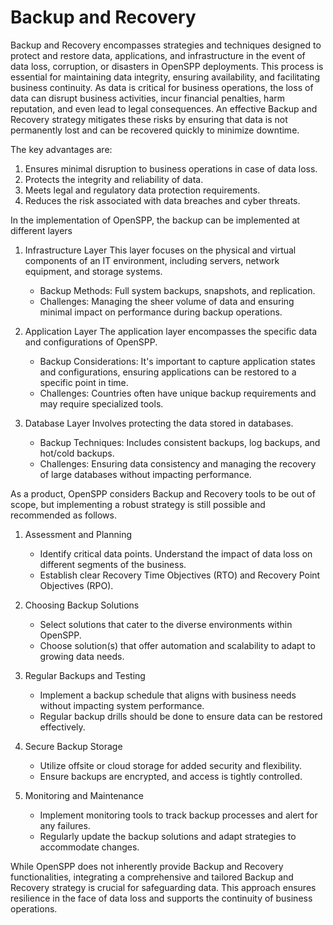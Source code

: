 # Backup and Recovery

Backup and Recovery encompasses strategies and techniques designed to protect and restore data, applications, and infrastructure in the event of data loss, corruption, or disasters in OpenSPP deployments. This process is essential for maintaining data integrity, ensuring availability, and facilitating business continuity. As data is critical for business operations, the loss of data can disrupt business activities, incur financial penalties, harm reputation, and even lead to legal consequences. An effective Backup and Recovery strategy mitigates these risks by ensuring that data is not permanently lost and can be recovered quickly to minimize downtime.

The key advantages are:

1. Ensures minimal disruption to business operations in case of data loss.
2. Protects the integrity and reliability of data.
3. Meets legal and regulatory data protection requirements.
4. Reduces the risk associated with data breaches and cyber threats.

In the implementation of OpenSPP, the backup can be implemented at different layers

1. Infrastructure Layer
   This layer focuses on the physical and virtual components of an IT environment, including servers, network equipment, and storage systems.

   - Backup Methods: Full system backups, snapshots, and replication.
   - Challenges: Managing the sheer volume of data and ensuring minimal impact on performance during backup operations.

2. Application Layer
   The application layer encompasses the specific data and configurations of OpenSPP.

   - Backup Considerations: It's important to capture application states and configurations, ensuring applications can be restored to a specific point in time.
   - Challenges: Countries often have unique backup requirements and may require specialized tools.

3. Database Layer
   Involves protecting the data stored in databases.

   - Backup Techniques: Includes consistent backups, log backups, and hot/cold backups.
   - Challenges: Ensuring data consistency and managing the recovery of large databases without impacting performance.

As a product, OpenSPP considers Backup and Recovery tools to be out of scope, but implementing a robust strategy is still possible and recommended as follows.

1. Assessment and Planning

   - Identify critical data points. Understand the impact of data loss on different segments of the business.
   - Establish clear Recovery Time Objectives (RTO) and Recovery Point Objectives (RPO).

2. Choosing Backup Solutions

   - Select solutions that cater to the diverse environments within OpenSPP.
   - Choose solution(s) that offer automation and scalability to adapt to growing data needs.

3. Regular Backups and Testing

   - Implement a backup schedule that aligns with business needs without impacting system performance.
   - Regular backup drills should be done to ensure data can be restored effectively.

4. Secure Backup Storage

   - Utilize offsite or cloud storage for added security and flexibility.
   - Ensure backups are encrypted, and access is tightly controlled.

5. Monitoring and Maintenance
   - Implement monitoring tools to track backup processes and alert for any failures.
   - Regularly update the backup solutions and adapt strategies to accommodate changes.

While OpenSPP does not inherently provide Backup and Recovery functionalities, integrating a comprehensive and tailored Backup and Recovery strategy is crucial for safeguarding data. This approach ensures resilience in the face of data loss and supports the continuity of business operations.
